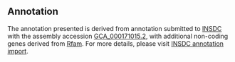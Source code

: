 

Annotation
----------

The annotation presented is derived from annotation submitted to
[INSDC](http://www.insdc.org) with the assembly accession
[GCA\_000171015.2](http://www.ebi.ac.uk/ena/data/view/GCA_000171015.2),
with additional non-coding genes derived from
[Rfam](http://rfam.xfam.org/). For more details, please visit [INSDC
annotation
import](http://ensemblgenomes.org/info/data/insdc_annotation).
